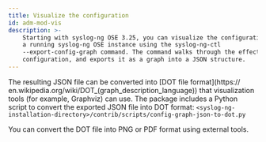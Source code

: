 ```yaml
---
title: Visualize the configuration
id: adm-mod-vis
description: >-
    Starting with syslog-ng OSE 3.25, you can visualize the configuration of
    a running syslog-ng OSE instance using the syslog-ng-ctl
    --export-config-graph command. The command walks through the effective
    configuration, and exports it as a graph into a JSON structure.
---
```


The resulting JSON file can be converted into [DOT file format](https://
en.wikipedia.org/wiki/DOT_(graph_description_language)) that visualization
tools (for example, Graphviz) can use. The package
includes a Python script to convert the exported JSON file into DOT
format:
`<syslog-ng-installation-directory>/contrib/scripts/config-graph-json-to-dot.py`

You can convert the DOT file into PNG or PDF format using external tools.
